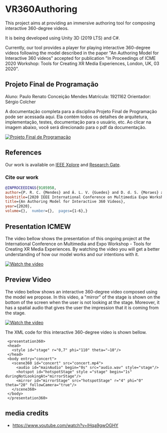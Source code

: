 # VR360Authoring

This project aims at providing an immersive authoring tool for composing interactive 360-degree videos.

It is being developed using Unity 3D (2019 LTS) and C#. 

Currently, our tool provides a player for playing interactive 360-degree videos following the model described in the paper "An Authoring Model for Interactive 360 videos" accepted for publication "In Proceedings of ICME 2020 Workshop: Tools for Creating XR Media Experiences, London, UK, 03 2020".

## Projeto Final de Programação
Aluno: Paulo Renato Conceição Mendes
Matrícula: 1921162
Orientador: Sérgio Colcher

A documentação completa para a disciplina Projeto Final de Programação pode ser acessada aqui. Ela contém todos os detalhes de arquitetura, implementação, testes, documentação para o usuário, etc. Ao clicar na imagem abaixo, você será direcionado para o pdf da documentação.

[![Projeto Final de Programação](projetofinal.jpg)](documentacao.pdf)
## References

Our work is available on [IEEE Xplore](https://ieeexplore.ieee.org/document/9105958) and [Research Gate](https://www.researchgate.net/publication/342097903_AN_AUTHORING_MODEL_FOR_INTERACTIVE_360_VIDEOS).

### Cite our work

```bibtex
@INPROCEEDINGS{9105958,  
author={P. R. C. {Mendes} and Á. L. V. {Guedes} and D. d. S. {Moraes} and R. G. A. {Azevedo} and S. {Colcher}},  
booktitle={2020 IEEE International Conference on Multimedia Expo Workshops (ICMEW)},   
title={An Authoring Model for Interactive 360 Videos},   
year={2020},  
volume={},  number={},  pages={1-6},}
```
## Presentation ICMEW

The video bellow shows the presentation of this ongoing project at the International Conference on Multimedia and Expo Workshop - Tools for Creating XR Media Experiences. By watching the video you will get a better understanding of how our model works and our intentions with it.

[![Watch the video](https://img.youtube.com/vi/hv2995N8CRQ/hqdefault.jpg)](https://www.youtube.com/watch?v=hv2995N8CRQ)

## Preview Video

The video bellow shows an interactive 360-degree video composed using the model we propose. In this video, a "mirror" of the stage is shown on the bottom of the screen when the user is not looking at the stage. Moreover, it has a spatial audio that gives the user the impression that it is coming from the stage.

[![Watch the video](https://img.youtube.com/vi/BPVGBCFifP0/hqdefault.jpg)](https://www.youtube.com/watch?v=BPVGBCFifP0)

The XML code for this interactive 360-degree video is shown bellow.
```
 <presentation360>
 <head>
   <style id="stage" r="0,7" phi="110" theta="−10"/>
 </head>
 <body entry="concert">
   <scene360 id="concert" src="concert.mp4">
     <audio id="mainAudio" begin="0s" src="audio.wav" style="stage"/>
     <hotspot id="hotspotStage" style ="stage" begin="1s" duringNotLookingAt="mirrorStage"/>
     <mirror id="mirrorStage" src="hotspotStage" r="4" phi="0" theta="20" followCamera="true"/>
   </scene360>
 </body>
 </presentation360>
```


## media credits

- <https://www.youtube.com/watch?v=lHqa9gwOGHY>

